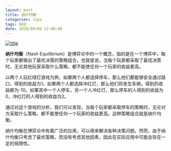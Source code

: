 ```yaml
---
layout: post
title: 纳什均衡
categories: tips 
tags: 辩论
date: 2020/09/06 22:00:00
---
```


[![title](https://image.sideproject.cn/titlex/titlex_168.jpg)](https://image.sideproject.cn/titlex/titlex_168.jpg)

**纳什均衡**（Nash Equilibrium）是博弈论中的一个概念，指的是在一个博弈中，每个玩家都做出了最优决策的策略组合。也就是说，当每个玩家都采取了最佳决策时，无论其他玩家采取什么策略，都不能使任何一个玩家的收益更高。

以两个人玩红绿灯游戏为例，如果两个人都选择停车，那么他们都能够安全通过路口，得到的收益为1。如果两个人都选择冲红灯，那么他们将发生车祸，得到的收益都为-10。如果其中一个人停车，另一个人冲红灯，那么停车的人得到的收益为0，冲红灯的人得到的收益为2。

通过对这个游戏的分析，我们可以发现，当每个玩家都采取停车的策略时，无论对方采取什么策略，都不能使任何一个玩家的收益更高。这种策略组合就是纳什均衡。

纳什均衡在博弈论中有着广泛的应用，可以用来解决各种决策问题。然而，由于纳什均衡只考虑了最优策略，而没有考虑其他因素，因此在实际应用中可能会存在一定的局限性。